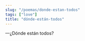 ```yaml
---
slug: "/poemas/donde-estan-todos"
tags: ["love"]
title: "dónde-están-todos"
---
```

—¿Dónde están todos?